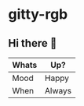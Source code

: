 # gitty-rgb
## Hi there 👋

| Whats | Up? |
| ----------- | ----------- |
| Mood | Happy |
| When | Always |
